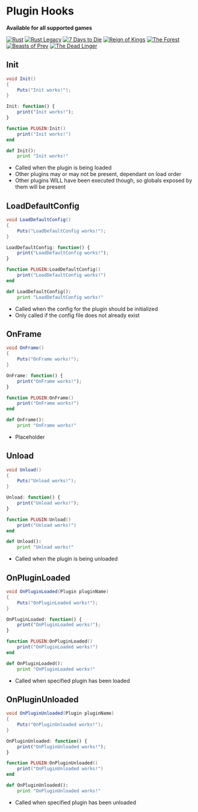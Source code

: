 # Plugin Hooks

**Available for all supported games**

[![Rust](rust/favicon-32x32.png)](/rust/)
[![Rust Legacy](legacy/favicon-32x32.png)](/legacy/)
[![7 Days to Die](sdtd/favicon-32x32.png)](/sdtd/)
[![Reign of Kings](rok/favicon-32x32.png)](/rok/)
[![The Forest](forest/favicon-32x32.png)](/forest/)
[![Beasts of Prey](bop/favicon-32x32.png)](/bop/)
[![The Dead Linger](tdl/favicon-32x32.png)](/tdl/)

## Init

``` csharp
void Init()
{
    Puts("Init works!");
}
```

``` javascript
Init: function() {
    print("Init works!");
}
```

``` lua
function PLUGIN:Init()
    print("Init works!")
end
```

``` python
def Init():
    print "Init works!"
```

 * Called when the plugin is being loaded
 * Other plugins may or may not be present, dependant on load order
 * Other plugins WILL have been executed though, so globals exposed by them will be present

## LoadDefaultConfig

``` csharp
void LoadDefaultConfig()
{
    Puts("LoadDefaultConfig works!");
}
```

``` javascript
LoadDefaultConfig: function() {
    print("LoadDefaultConfig works!");
}
```

``` lua
function PLUGIN:LoadDefaultConfig()
    print("LoadDefaultConfig works!")
end
```

``` python
def LoadDefaultConfig():
    print "LoadDefaultConfig works!"
```

 * Called when the config for the plugin should be initialized
 * Only called if the config file does not already exist

## OnFrame

``` csharp
void OnFrame()
{
    Puts("OnFrame works!");
}
```

``` javascript
OnFrame: function() {
    print("OnFrame works!");
}
```

``` lua
function PLUGIN:OnFrame()
    print("OnFrame works!")
end
```

``` python
def OnFrame():
    print "OnFrame works!"
```

 * Placeholder

## Unload

``` csharp
void Unload()
{
    Puts("Unload works!");
}
```

``` javascript
Unload: function() {
    print("Unload works!");
}
```

``` lua
function PLUGIN:Unload()
    print("Unload works!")
end
```

``` python
def Unload():
    print "Unload works!"
```

 * Called when the plugin is being unloaded

## OnPluginLoaded

``` csharp
void OnPluginLoaded(Plugin pluginName)
{
    Puts("OnPluginLoaded works!");
}
```

``` javascript
OnPluginLoaded: function() {
    print("OnPluginLoaded works!");
}
```

``` lua
function PLUGIN:OnPluginLoaded()
    print("OnPluginLoaded works!")
end
```

``` python
def OnPluginLoaded():
    print "OnPluginLoaded works!"
```

 * Called when specified plugin has been loaded

## OnPluginUnloaded

``` csharp
void OnPluginUnloaded(Plugin pluginName)
{
    Puts("OnPluginUnloaded works!");
}
```

``` javascript
OnPluginUnloaded: function() {
    print("OnPluginUnloaded works!");
}
```

``` lua
function PLUGIN:OnPluginUnloaded()
    print("OnPluginUnloaded works!")
end
```

``` python
def OnPluginUnloaded():
    print "OnPluginUnloaded works!"
```

 * Called when specified plugin has been unloaded
